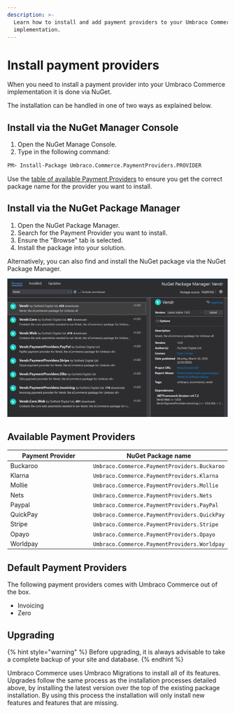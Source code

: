 ```yaml
---
description: >-
  Learn how to install and add payment providers to your Umbraco Commerce
  implementation.
---
```


# Install payment providers

When you need to install a payment provider into your Umbraco Commerce implementation it is done via NuGet.

The installation can be handled in one of two ways as explained below.

## Install via the NuGet Manager Console

1. Open the NuGet Manage Console.
2. Type in the following command:

```bash
PM> Install-Package Umbraco.Commerce.PaymentProviders.PROVIDER
```

Use the [table of available Payment Providers](install-payment-providers.md#available-payment-providers) to ensure you get the correct package name for the provider you want to install.

## Install via the NuGet Package Manager

1. Open the NuGet Package Manager.
2. Search for the Payment Provider you want to install.
3. Ensure the "Browse" tab is selected.
4. Install the package into your solution.

Alternatively, you can also find and install the NuGet package via the NuGet Package Manager.

![Installing Umbraco Commerce via the NuGet Package Manager](media/nuget-package-manager-gui.png)

## Available Payment Providers

<table><thead><tr><th width="181">Payment Provider</th><th>NuGet Package name</th></tr></thead><tbody>

<tr><td>Buckaroo</td><td><code>Umbraco.Commerce.PaymentProviders.Buckaroo</code></td></tr>

<tr><tr><td>Klarna</td><td><code>Umbraco.Commerce.PaymentProviders.Klarna</code></td></tr><tr><td>Mollie</td><td><code>Umbraco.Commerce.PaymentProviders.Mollie</code></td></tr><tr><td>Nets</td><td><code>Umbraco.Commerce.PaymentProviders.Nets</code></td></tr><tr><td>Paypal</td><td><code>Umbraco.Commerce.PaymentProviders.PayPal</code></td></tr><tr><td>QuickPay</td><td><code>Umbraco.Commerce.PaymentProviders.QuickPay</code></td></tr><tr><td>Stripe</td><td><code>Umbraco.Commerce.PaymentProviders.Stripe</code></td></tr><tr><td>Opayo</td><td><code>Umbraco.Commerce.PaymentProviders.Opayo</code></td></tr><tr><td>Worldpay</td><td><code>Umbraco.Commerce.PaymentProviders.Worldpay</code></td></tr></tbody></table>

## Default Payment Providers

The following payment providers comes with Umbraco Commerce out of the box.

- Invoicing
- Zero

## Upgrading

{% hint style="warning" %}
Before upgrading, it is always advisable to take a complete backup of your site and database.
{% endhint %}

Umbraco Commerce uses Umbraco Migrations to install all of its features. Upgrades follow the same process as the installation processes detailed above, by installing the latest version over the top of the existing package installation. By using this process the installation will only install new features and features that are missing.
